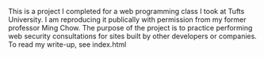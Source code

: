This is a project I completed for a web programming class I took at Tufts University. I am reproducing it publically with permission from my former professor Ming Chow. The purpose of the project is to practice performing web security consultations for sites built by other developers or companies. To read my write-up, see index.html